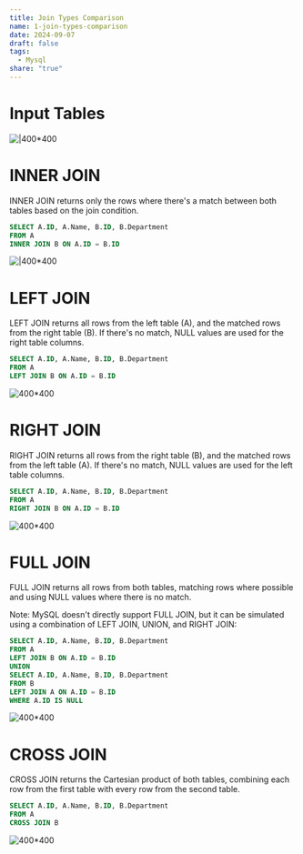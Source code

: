 ```yaml
---
title: Join Types Comparison
name: 1-join-types-comparison
date: 2024-09-07
draft: false
tags:
  - Mysql
share: "true"
---
```


# Input Tables

![|400*400](/img/1-join-types-comparison.png)

# INNER JOIN 

INNER JOIN returns only the rows where there's a match between both tables based on the join condition.

```sql
SELECT A.ID, A.Name, B.ID, B.Department
FROM A
INNER JOIN B ON A.ID = B.ID  
```

![|400*400](/img/1-join-types-comparison-1.png)

# LEFT JOIN

LEFT JOIN returns all rows from the left table (A), and the matched rows from the right table (B). If there's no match, NULL values are used for the right table columns.

```sql
SELECT A.ID, A.Name, B.ID, B.Department
FROM A
LEFT JOIN B ON A.ID = B.ID  
```

![400*400](/img/1-join-types-comparison-2.png)
# RIGHT JOIN

RIGHT JOIN returns all rows from the right table (B), and the matched rows from the left table (A). If there's no match, NULL values are used for the left table columns.

```sql
SELECT A.ID, A.Name, B.ID, B.Department  
FROM A  
RIGHT JOIN B ON A.ID = B.ID
```

![400*400](/img/1-join-types-comparison-3.png)

# FULL JOIN

FULL JOIN returns all rows from both tables, matching rows where possible and using NULL values where there is no match.

Note: MySQL doesn't directly support FULL JOIN, but it can be simulated using a combination of LEFT JOIN, UNION, and RIGHT JOIN:

```sql
SELECT A.ID, A.Name, B.ID, B.Department  
FROM A  
LEFT JOIN B ON A.ID = B.ID  
UNION  
SELECT A.ID, A.Name, B.ID, B.Department  
FROM B  
LEFT JOIN A ON A.ID = B.ID  
WHERE A.ID IS NULL
```


![400*400](/img/1-join-types-comparison-4.png)

# CROSS JOIN

CROSS JOIN returns the Cartesian product of both tables, combining each row from the first table with every row from the second table.

```sql
SELECT A.ID, A.Name, B.ID, B.Department  
FROM A  
CROSS JOIN B
```

![400*400](/img/1-join-types-comparison-5.png)